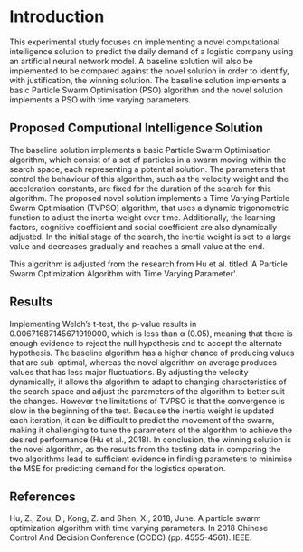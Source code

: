 # Introduction
This experimental study focuses on implementing a novel computational intelligence solution to
predict the daily demand of a logistic company using an artificial neural network model. A 
baseline solution will also be implemented to be compared against the novel solution in order to
identify, with justification, the winning solution. The baseline solution implements a basic
Particle Swarm Optimisation (PSO) algorithm and the novel solution implements a PSO with 
time varying parameters.

## Proposed Computional Intelligence Solution
The baseline solution implements a basic Particle Swarm Optimisation algorithm, which consist 
of a set of particles in a swarm moving within the search space, each representing a potential 
solution. The parameters that control the behaviour of this algorithm, such as the velocity weight 
and the acceleration constants, are fixed for the duration of the search for this algorithm.
The proposed novel solution implements a Time Varying Particle Swarm Optimisation (TVPSO) 
algorithm, that uses a dynamic trigonometric function to adjust the inertia weight over time. 
Additionally, the learning factors, cognitive coefficient and social coefficient are also 
dynamically adjusted. In the initial stage of the search, the inertia weight is set to a large value 
and decreases gradually and reaches a small value at the end. 

This algorithm is adjusted from the research from 
Hu et al. titled 'A Particle Swarm Optimization Algorithm with Time Varying Parameter'.

## Results
Implementing Welch’s t-test, the p-value results in 0.00671687145671919000, which is less than 
α (0.05), meaning that there is enough evidence to reject the null hypothesis and to accept the 
alternate hypothesis. 
The baseline algorithm has a higher chance of producing values that are sub-optimal, 
whereas the novel algorithm on average produces values that has less major 
fluctuations. By adjusting the velocity dynamically, it allows the algorithm to adapt to changing 
characteristics of the search space and adjust the parameters of the algorithm to better suit the 
changes. However the limitations of TVPSO is that the convergence is slow in the beginning of 
the test. Because the inertia weight is updated each iteration, it can be difficult to predict the 
movement of the swarm, making it challenging to tune the parameters of the algorithm to 
achieve the desired performance (Hu et al., 2018).
In conclusion, the winning solution is the novel algorithm, as the results from the testing data in 
comparing the two algorithms lead to sufficient evidence in finding parameters to minimise the 
MSE for predicting demand for the logistics operation.

## References
Hu, Z., Zou, D., Kong, Z. and Shen, X., 2018, June. A particle swarm optimization algorithm 
with time varying parameters. In 2018 Chinese Control And Decision Conference (CCDC) (pp. 
4555-4561). IEEE.


